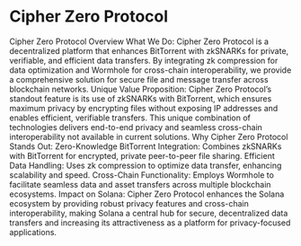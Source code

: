 # Cipher Zero Protocol

Cipher Zero Protocol Overview
What We Do: Cipher Zero Protocol is a decentralized platform that enhances BitTorrent with zkSNARKs for private, verifiable, and efficient data transfers. By integrating zk compression for data optimization and Wormhole for cross-chain interoperability, we provide a comprehensive solution for secure file and message transfer across blockchain networks.
Unique Value Proposition: Cipher Zero Protocol’s standout feature is its use of zkSNARKs with BitTorrent, which ensures maximum privacy by encrypting files without exposing IP addresses and enables efficient, verifiable transfers. This unique combination of technologies delivers end-to-end privacy and seamless cross-chain interoperability not available in current solutions.
Why Cipher Zero Protocol Stands Out:
Zero-Knowledge BitTorrent Integration: Combines zkSNARKs with BitTorrent for encrypted, private peer-to-peer file sharing.
Efficient Data Handling: Uses zk compression to optimize data transfer, enhancing scalability and speed.
Cross-Chain Functionality: Employs Wormhole to facilitate seamless data and asset transfers across multiple blockchain ecosystems.
Impact on Solana: Cipher Zero Protocol enhances the Solana ecosystem by providing robust privacy features and cross-chain interoperability, making Solana a central hub for secure, decentralized data transfers and increasing its attractiveness as a platform for privacy-focused applications.

